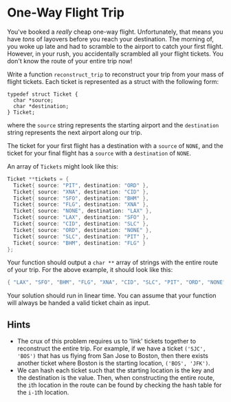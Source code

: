 # One-Way Flight Trip

You've booked a _really_ cheap one-way flight. Unfortunately, that means you have _tons_ of layovers before you reach your destination. The morning of, you woke up late and had to scramble to the airport to catch your first flight. However, in your rush, you accidentally scrambled all your flight tickets. You don't know the route of your entire trip now!

Write a function `reconstruct_trip` to reconstruct your trip from your mass of flight tickets. Each ticket is represented as a struct with the following form:
```
typedef struct Ticket {
  char *source;
  char *destination;
} Ticket;
```
where the `source` string represents the starting airport and the `destination` string represents the next airport along our trip. 

The ticket for your first flight has a destination with a `source` of `NONE`, and the ticket for your final flight has a `source` with a `destination` of `NONE`. 

An array of `Tickets` might look like this:
```c
Ticket **tickets = {
  Ticket{ source: "PIT", destination: "ORD" },
  Ticket{ source: "XNA", destination: "CID" },
  Ticket{ source: "SFO", destination: "BHM" },
  Ticket{ source: "FLG", destination: "XNA" },
  Ticket{ source: "NONE", destination: "LAX" },
  Ticket{ source: "LAX", destination: "SFO" },
  Ticket{ source: "CID", destination: "SLC" },
  Ticket{ source: "ORD", destination: "NONE" },
  Ticket{ source: "SLC", destination: "PIT" },
  Ticket{ source: "BHM", destination: "FLG" }
};
```

Your function should output a `char **` array of strings with the entire route of your trip. For the above example, it should look like this:
```c
{ "LAX", "SFO", "BHM", "FLG", "XNA", "CID", "SLC", "PIT", "ORD", "NONE" }
```

Your solution should run in linear time. You can assume that your function will always be handed a valid ticket chain as input. 

## Hints

* The crux of this problem requires us to 'link' tickets together to reconstruct the entire trip. For example, if we have a ticket `('SJC', 'BOS')` that has us flying from San Jose to Boston, then there exists another ticket where Boston is the starting location, `('BOS', 'JFK')`. 
* We can hash each ticket such that the starting location is the key and the destination is the value. Then, when constructing the entire route, the `i`th location in the route can be found by checking the hash table for the `i-1`th location.
